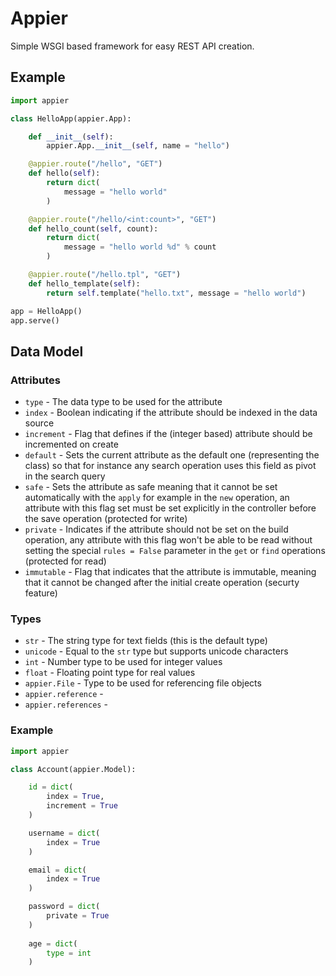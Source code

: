 # Appier

Simple WSGI based framework for easy REST API creation.

## Example

```python
import appier

class HelloApp(appier.App):

    def __init__(self):
        appier.App.__init__(self, name = "hello")

    @appier.route("/hello", "GET")
    def hello(self):
        return dict(
            message = "hello world"
        )

    @appier.route("/hello/<int:count>", "GET")    
    def hello_count(self, count):
        return dict(
            message = "hello world %d" % count
        )

    @appier.route("/hello.tpl", "GET")
    def hello_template(self):
        return self.template("hello.txt", message = "hello world")

app = HelloApp()
app.serve()
```

## Data Model

### Attributes

* `type` - The data type to be used for the attribute
* `index` - Boolean indicating if the attribute should be indexed in the data source
* `increment` - Flag that defines if the (integer based) attribute should be incremented on create
* `default` - Sets the current attribute as the default one (representing the class) so that for
instance any search operation uses this field as pivot in the search query
* `safe` - Sets the attribute as safe meaning that it cannot be set automatically with the `apply`
for example in the `new` operation, an attribute with this flag set must be set explicitly in the
controller before the save operation (protected for write)
* `private` - Indicates if the attribute should not be set on the build operation, any attribute
with this flag won't be able to be read without setting the special `rules = False` parameter in
the `get` or `find` operations (protected for read)
* `immutable` - Flag that indicates that the attribute is immutable, meaning that it cannot be changed
after the initial create operation (securty feature)

### Types

* `str` - The string type for text fields (this is the default type)
* `unicode` - Equal to the `str` type but supports unicode characters
* `int` - Number type to be used for integer values
* `float` - Floating point type for real values
* `appier.File` - Type to be used for referencing file objects
* `appier.reference` -
* `appier.references` -

### Example

```python
import appier

class Account(appier.Model):

    id = dict(
        index = True,
        increment = True
    )

    username = dict(
        index = True
    )

    email = dict(
        index = True
    )

    password = dict(
        private = True
    )
    
    age = dict(
        type = int
    )
```
